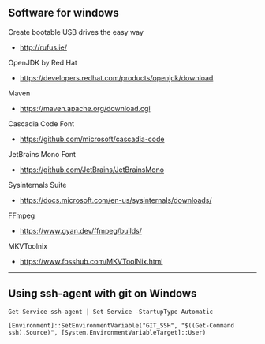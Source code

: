 ## Software for windows

Create bootable USB drives the easy way
- http://rufus.ie/

OpenJDK by Red Hat
- https://developers.redhat.com/products/openjdk/download

Maven
- https://maven.apache.org/download.cgi

Cascadia Code Font
- https://github.com/microsoft/cascadia-code

JetBrains Mono Font
- https://github.com/JetBrains/JetBrainsMono

Sysinternals Suite
- https://docs.microsoft.com/en-us/sysinternals/downloads/

FFmpeg
- https://www.gyan.dev/ffmpeg/builds/

MKVToolnix
- https://www.fosshub.com/MKVToolNix.html

---

## Using ssh-agent with git on Windows

```
Get-Service ssh-agent | Set-Service -StartupType Automatic

[Environment]::SetEnvironmentVariable("GIT_SSH", "$((Get-Command ssh).Source)", [System.EnvironmentVariableTarget]::User)
```
